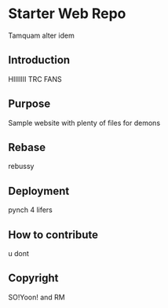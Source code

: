 # Starter Web Repo

Tamquam alter idem

## Introduction
HIIIIIII TRC FANS

## Purpose

Sample website with plenty of files for demons

## Rebase
rebussy

## Deployment
pynch 4 lifers

## How to contribute
u dont

## Copyright
SO!Yoon! and RM